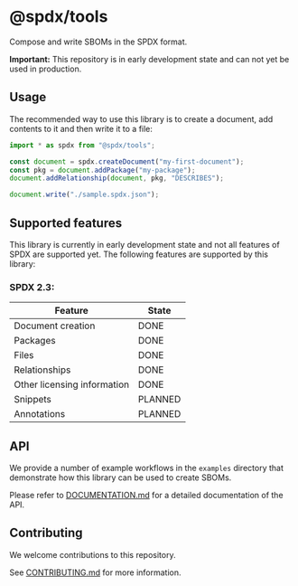 <!--
SPDX-FileCopyrightText: 2023 SPDX contributors

SPDX-License-Identifier: CC0-1.0
-->

# @spdx/tools
Compose and write SBOMs in the SPDX format.

**Important:** This repository is in early development state and can not yet be used in production.

## Usage
The recommended way to use this library is to create a document, add contents to it and then write it to a file:

```javascript
import * as spdx from "@spdx/tools";

const document = spdx.createDocument("my-first-document");
const pkg = document.addPackage("my-package");
document.addRelationship(document, pkg, "DESCRIBES");

document.write("./sample.spdx.json");
```

## Supported features
This library is currently in early development state and not all features of SPDX are supported yet.
The following features are supported by this library:

### SPDX 2.3:
| Feature | State |
| ------- | ----- |
| Document creation | DONE
| Packages | DONE
| Files | DONE
| Relationships | DONE
| Other licensing information | DONE
| Snippets | PLANNED
| Annotations | PLANNED

## API
We provide a number of example workflows in the `examples` directory that demonstrate how this library can be used to create SBOMs.

Please refer to [DOCUMENTATION.md](https://github.com/spdx/tools-ts/blob/main/DOCUMENTATION.md) for a detailed documentation of the API.

## Contributing
We welcome contributions to this repository.

See [CONTRIBUTING.md](https://github.com/spdx/tools-ts/blob/main/CONTRIBUTING.md) for more information.
